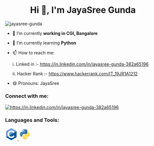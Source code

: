 <!--
**jayasree-gunda/jayasree-gunda** is a ✨ _special_ ✨ repository because its `README.md` (this file) appears on your GitHub profile.

Here are some ideas to get you started:

- 🔭 I’m currently working on ...
- 🌱 I’m currently learning ...
- 👯 I’m looking to collaborate on ...
- 🤔 I’m looking for help with ...
- 💬 Ask me about ...
- 📫 How to reach me: ...
- 😄 Pronouns: ...
- ⚡ Fun fact: ...
-->

<h1 align="center">Hi 👋, I'm JayaSree Gunda</h1>
<p align="left"> <img src="https://komarev.com/ghpvc/?username=jayasree-gunda&label=Profile%20views&color=0e75b6&style=flat" alt="jayasree-gunda" /> </p>

- 🔭 I’m currently **working in CGI, Bangalore**
- 🌱 I’m currently learning **Python**
- 📫 How to reach me:
   
   i. Linked in :- https://in.linkedin.com/in/jayasree-gunda-382a65196
   
  ii. Hacker Rank :- https://www.hackerrank.com/IT_19JR1A1212
- 😄 Pronouns: JayaSree

<h3 align="left">Connect with me:</h3>
<p align="left">
<a href="https://linkedin.com/in/https://in.linkedin.com/in/jayasree-gunda-382a65196" target="blank"><img align="center" src="https://raw.githubusercontent.com/rahuldkjain/github-profile-readme-generator/master/src/images/icons/Social/linked-in-alt.svg" alt="https://in.linkedin.com/in/jayasree-gunda-382a65196" height="30" width="40" /></a>
</p>

<h3 align="left">Languages and Tools:</h3>
<p align="left"> <a href="https://www.cprogramming.com/" target="_blank" rel="noreferrer"> <img src="https://raw.githubusercontent.com/devicons/devicon/master/icons/c/c-original.svg" alt="c" width="40" height="40"/> </a> <a href="https://www.python.org" target="_blank" rel="noreferrer"> <img src="https://raw.githubusercontent.com/devicons/devicon/master/icons/python/python-original.svg" alt="python" width="40" height="40"/> </a> </p>

